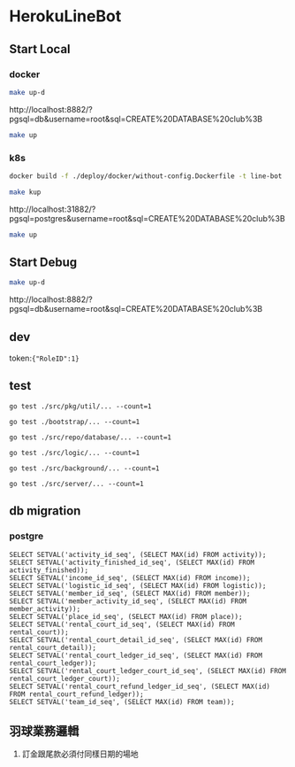# HerokuLineBot

## Start Local

### docker

``` bash
make up-d
```
http://localhost:8882/?pgsql=db&username=root&sql=CREATE%20DATABASE%20club%3B

``` bash
make up
```

### k8s

``` bash
docker build -f ./deploy/docker/without-config.Dockerfile -t line-bot .

make kup
```

http://localhost:31882/?pgsql=postgres&username=root&sql=CREATE%20DATABASE%20club%3B

``` bash
make up
```

## Start Debug

``` bash
make up-d
```

http://localhost:8882/?pgsql=db&username=root&sql=CREATE%20DATABASE%20club%3B

## dev

token:`{"RoleID":1}`

## test

```
go test ./src/pkg/util/... --count=1

go test ./bootstrap/... --count=1

go test ./src/repo/database/... --count=1

go test ./src/logic/... --count=1

go test ./src/background/... --count=1

go test ./src/server/... --count=1
```

## db migration

### postgre

```
SELECT SETVAL('activity_id_seq', (SELECT MAX(id) FROM activity));
SELECT SETVAL('activity_finished_id_seq', (SELECT MAX(id) FROM activity_finished));
SELECT SETVAL('income_id_seq', (SELECT MAX(id) FROM income));
SELECT SETVAL('logistic_id_seq', (SELECT MAX(id) FROM logistic));
SELECT SETVAL('member_id_seq', (SELECT MAX(id) FROM member));
SELECT SETVAL('member_activity_id_seq', (SELECT MAX(id) FROM member_activity));
SELECT SETVAL('place_id_seq', (SELECT MAX(id) FROM place));
SELECT SETVAL('rental_court_id_seq', (SELECT MAX(id) FROM rental_court));
SELECT SETVAL('rental_court_detail_id_seq', (SELECT MAX(id) FROM rental_court_detail));
SELECT SETVAL('rental_court_ledger_id_seq', (SELECT MAX(id) FROM rental_court_ledger));
SELECT SETVAL('rental_court_ledger_court_id_seq', (SELECT MAX(id) FROM rental_court_ledger_court));
SELECT SETVAL('rental_court_refund_ledger_id_seq', (SELECT MAX(id) FROM rental_court_refund_ledger));
SELECT SETVAL('team_id_seq', (SELECT MAX(id) FROM team));
```

## 羽球業務邏輯

1. 訂金跟尾款必須付同樣日期的場地
